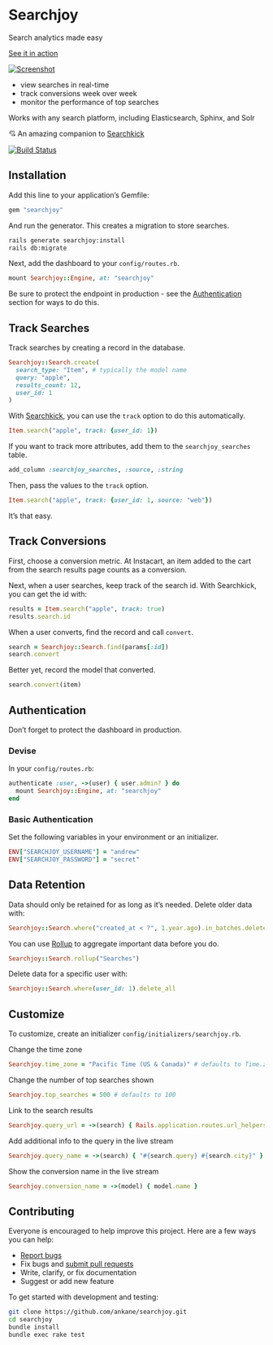 # Searchjoy

Search analytics made easy

[See it in action](https://searchjoy.dokkuapp.com/)

[![Screenshot](https://searchjoy.dokkuapp.com/assets/searchjoy-a9d4c01356a822bc1dba1eecf7ac76387de009fc9902eb9a880057069212be80.png)](https://searchjoy.dokkuapp.com/)

- view searches in real-time
- track conversions week over week
- monitor the performance of top searches

Works with any search platform, including Elasticsearch, Sphinx, and Solr

:cupid: An amazing companion to [Searchkick](https://github.com/ankane/searchkick)

[![Build Status](https://github.com/ankane/searchjoy/workflows/build/badge.svg?branch=master)](https://github.com/ankane/searchjoy/actions)

## Installation

Add this line to your application’s Gemfile:

```ruby
gem "searchjoy"
```

And run the generator. This creates a migration to store searches.

```sh
rails generate searchjoy:install
rails db:migrate
```

Next, add the dashboard to your `config/routes.rb`.

```ruby
mount Searchjoy::Engine, at: "searchjoy"
```

Be sure to protect the endpoint in production - see the [Authentication](#authentication) section for ways to do this.

## Track Searches

Track searches by creating a record in the database.

```ruby
Searchjoy::Search.create(
  search_type: "Item", # typically the model name
  query: "apple",
  results_count: 12,
  user_id: 1
)
```

With [Searchkick](https://github.com/ankane/searchkick), you can use the `track` option to do this automatically.

```ruby
Item.search("apple", track: {user_id: 1})
```

If you want to track more attributes, add them to the `searchjoy_searches` table.

```ruby
add_column :searchjoy_searches, :source, :string
```

Then, pass the values to the `track` option.

```ruby
Item.search("apple", track: {user_id: 1, source: "web"})
```

It’s that easy.

## Track Conversions

First, choose a conversion metric. At Instacart, an item added to the cart from the search results page counts as a conversion.

Next, when a user searches, keep track of the search id. With Searchkick, you can get the id with:

```ruby
results = Item.search("apple", track: true)
results.search.id
```

When a user converts, find the record and call `convert`.

```ruby
search = Searchjoy::Search.find(params[:id])
search.convert
```

Better yet, record the model that converted.

```ruby
search.convert(item)
```

## Authentication

Don’t forget to protect the dashboard in production.

### Devise

In your `config/routes.rb`:

```ruby
authenticate :user, ->(user) { user.admin? } do
  mount Searchjoy::Engine, at: "searchjoy"
end
```

### Basic Authentication

Set the following variables in your environment or an initializer.

```ruby
ENV["SEARCHJOY_USERNAME"] = "andrew"
ENV["SEARCHJOY_PASSWORD"] = "secret"
```

## Data Retention

Data should only be retained for as long as it’s needed. Delete older data with:

```ruby
Searchjoy::Search.where("created_at < ?", 1.year.ago).in_batches.delete_all
```

You can use [Rollup](https://github.com/ankane/rollup) to aggregate important data before you do.

```ruby
Searchjoy::Search.rollup("Searches")
```

Delete data for a specific user with:

```ruby
Searchjoy::Search.where(user_id: 1).delete_all
```

## Customize

To customize, create an initializer `config/initializers/searchjoy.rb`.

Change the time zone

```ruby
Searchjoy.time_zone = "Pacific Time (US & Canada)" # defaults to Time.zone
```

Change the number of top searches shown

```ruby
Searchjoy.top_searches = 500 # defaults to 100
```

Link to the search results

```ruby
Searchjoy.query_url = ->(search) { Rails.application.routes.url_helpers.items_path(q: search.query) }
```

Add additional info to the query in the live stream

```ruby
Searchjoy.query_name = ->(search) { "#{search.query} #{search.city}" }
```

Show the conversion name in the live stream

```ruby
Searchjoy.conversion_name = ->(model) { model.name }
```

## Contributing

Everyone is encouraged to help improve this project. Here are a few ways you can help:

- [Report bugs](https://github.com/ankane/searchjoy/issues)
- Fix bugs and [submit pull requests](https://github.com/ankane/searchjoy/pulls)
- Write, clarify, or fix documentation
- Suggest or add new feature

To get started with development and testing:

```sh
git clone https://github.com/ankane/searchjoy.git
cd searchjoy
bundle install
bundle exec rake test
```
